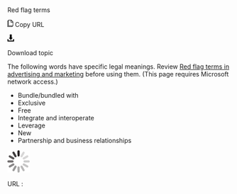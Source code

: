 # 

Red flag terms

![Copy URL](media/red-flag-terms/Copy.png)
Copy URL

![Download](media/red-flag-terms/Download.png)

Download topic

The following words have specific legal meanings. Review [Red flag terms in advertising and marketing](https://microsoft.sharepoint.com/sites/lcaweb/Home/Marketing/Marketing-and-Advertising-Content/Red-Flag-Terms) before using them. (This page requires Microsoft network access.) 

  - Bundle/bundled with
  - Exclusive
  - Free
  - Integrate and interoperate 
  - Leverage
  - New
  - Partnership and business relationships

![In progress](media/red-flag-terms/activity-large.gif)

URL :
